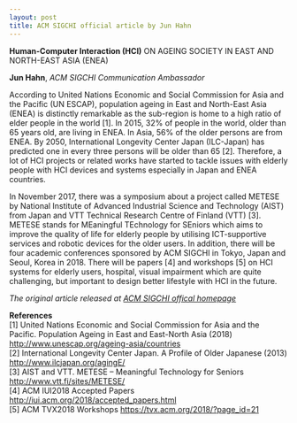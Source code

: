 ```yaml
---
layout: post
title: ACM SIGCHI official article by Jun Hahn
---
```


**Human-Computer Interaction (HCI)** ON AGEING SOCIETY IN EAST AND NORTH-EAST ASIA (ENEA)

**Jun Hahn**, _ACM SIGCHI Communication Ambassador_

According to United Nations Economic and Social Commission for Asia and the Pacific (UN ESCAP), population ageing in East and North-East Asia (ENEA) is distinctly remarkable as the sub-region is home to a high ratio of elder people in the world [1]. In 2015, 32% of people in the world, older than 65 years old, are living in ENEA. In Asia, 56% of the older persons are from ENEA. By 2050, International Longevity Center Japan (ILC-Japan) has predicted one in every three persons will be older than 65 [2]. Therefore, a lot of HCI projects or related works have started to tackle issues with elderly people with HCI devices and systems especially in Japan and ENEA countries.

In November 2017, there was a symposium about a project called METESE by National Institute of Advanced Industrial Science and Technology (AIST) from Japan and VTT Technical Research Centre of Finland (VTT) [3]. METESE stands for MEaningful TEchnology for SEniors which aims to improve the quality of life for elderly people by utilising ICT-supportive services and robotic devices for the older users. In addition, there will be four academic conferences sponsored by ACM SIGCHI in Tokyo, Japan and Seoul, Korea in 2018. There will be papers [4] and workshops [5] on HCI systems for elderly users, hospital, visual impairment which are quite challenging, but important to design better lifestyle with HCI in the future.

_The original article released at [ACM SIGCHI offical homepage](https://sigchi.org/people/volunteer-spotlight/)_

**References**  
[1] United Nations Economic and Social Commission for Asia and the Pacific. Population Ageing in East and East-North Asia (2018) http://www.unescap.org/ageing-asia/countries  
[2] International Longevity Center Japan. A Profile of Older Japanese (2013)  http://www.ilcjapan.org/agingE/  
[3] AIST and VTT. METESE – Meaningful Technology for Seniors http://www.vtt.fi/sites/METESE/  
[4] ACM IUI2018 Accepted Papers http://iui.acm.org/2018/accepted_papers.html  
[5] ACM TVX2018 Workshops https://tvx.acm.org/2018/?page_id=21  